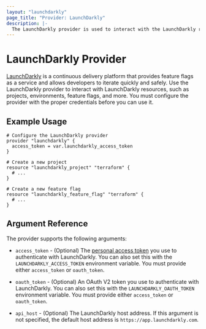 ```yaml
---
layout: "launchdarkly"
page_title: "Provider: LaunchDarkly"
description: |-
  The LaunchDarkly provider is used to interact with the LaunchDarkly resources
---
```


# LaunchDarkly Provider

[LaunchDarkly](https://launchdarkly.com/) is a continuous delivery platform that provides feature flags as a service and allows developers to iterate quickly and safely. Use the LaunchDarkly provider to interact with LaunchDarkly resources, such as projects, environments, feature flags, and more. You must configure the provider with the proper credentials before you can use it.

## Example Usage

```hcl
# Configure the LaunchDarkly provider
provider "launchdarkly" {
  access_token = var.launchdarkly_access_token
}

# Create a new project
resource "launchdarkly_project" "terraform" {
  # ...
}

# Create a new feature flag
resource "launchdarkly_feature_flag" "terraform" {
  # ...
}
```

## Argument Reference

The provider supports the following arguments:

- `access_token` - (Optional) The [personal access token](https://docs.launchdarkly.com/docs/api-access-tokens) you use to authenticate with LaunchDarkly. You can also set this with the `LAUNCHDARKLY_ACCESS_TOKEN` environment variable. You must provide either `access_token` or `oauth_token`.

- `oauth_token` - (Optional) An OAuth V2 token you use to authenticate with LaunchDarkly. You can also set this with the `LAUNCHDARKLY_OAUTH_TOKEN` environment variable. You must provide either `access_token` or `oauth_token`.

- `api_host` - (Optional) The LaunchDarkly host address. If this argument is not specified, the default host address is `https://app.launchdarkly.com`.
